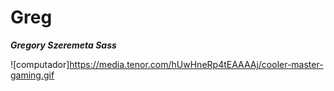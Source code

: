 # Greg

_**Gregory Szeremeta Sass**_

![computador]https://media.tenor.com/hUwHneRp4tEAAAAj/cooler-master-gaming.gif
